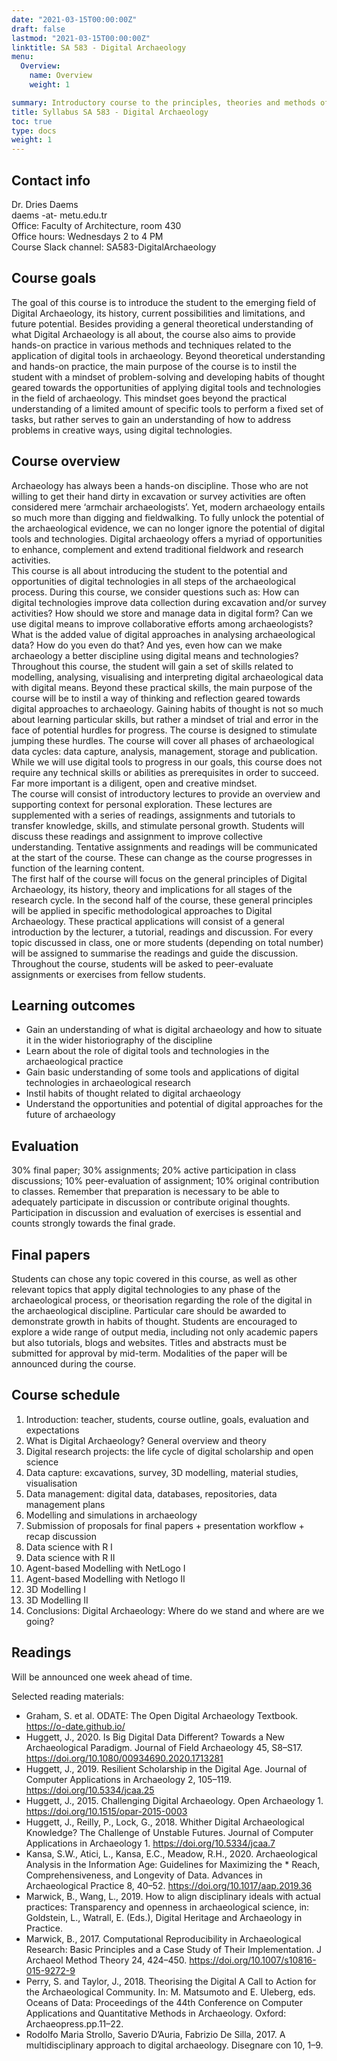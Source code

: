 ```yaml
---
date: "2021-03-15T00:00:00Z"
draft: false
lastmod: "2021-03-15T00:00:00Z"
linktitle: SA 583 - Digital Archaeology
menu:
  Overview:
    name: Overview
    weight: 1

summary: Introductory course to the principles, theories and methods of digital archaeology in Spring semester 2020-2021.
title: Syllabus SA 583 - Digital Archaeology
toc: true
type: docs
weight: 1
---
```


## Contact info

Dr. Dries Daems  
daems -at- metu.edu.tr  
Office: Faculty of Architecture, room 430  
Office hours: Wednesdays 2 to 4 PM  
Course Slack channel: SA583-DigitalArchaeology  


## Course goals

The goal of this course is to introduce the student to the emerging field of Digital Archaeology, its history, current possibilities and limitations, and future potential. Besides providing a general theoretical understanding of what Digital Archaeology is all about, the course also aims to provide hands-on practice in various methods and techniques related to the application of digital tools in archaeology. Beyond theoretical understanding and hands-on practice, the main purpose of the course is to instil the student with a mindset of problem-solving and developing habits of thought geared towards the opportunities of applying digital tools and technologies in the field of archaeology. This mindset goes beyond the practical understanding of a limited amount of specific tools to perform a fixed set of tasks, but rather serves to gain an understanding of how to address problems in creative ways, using digital technologies.

## Course overview

Archaeology has always been a hands-on discipline. Those who are not willing to get their hand dirty in excavation or survey activities are often considered mere ‘armchair archaeologists’. Yet, modern archaeology entails so much more than digging and fieldwalking. To fully unlock the potential of the archaeological evidence, we can no longer ignore the potential of digital tools and technologies. Digital archaeology offers a myriad of opportunities to enhance, complement and extend traditional fieldwork and research activities.  
This course is all about introducing the student to the potential and opportunities of digital technologies in all steps of the archaeological process. During this course, we consider questions such as: How can digital technologies improve data collection during excavation and/or survey activities? How should we store and manage data in digital form? Can we use digital means to improve collaborative efforts among archaeologists? What is the added value of digital approaches in analysing archaeological data? How do you even do that? And yes, even how can we make archaeology a better discipline using digital means and technologies?  
Throughout this course, the student will gain a set of skills related to modelling, analysing, visualising and interpreting digital archaeological data with digital means. Beyond these practical skills, the main purpose of the course will be to instil a way of thinking and reflection geared towards digital approaches to archaeology. Gaining habits of thought is not so much about learning particular skills, but rather a mindset of trial and error in the face of potential hurdles for progress. The course is designed to stimulate jumping these hurdles. The course will cover all phases of archaeological data cycles: data capture, analysis, management, storage and publication. While we will use digital tools to progress in our goals, this course does not require any technical skills or abilities as prerequisites in order to succeed. Far more important is a diligent, open and creative mindset.  
The course will consist of introductory lectures to provide an overview and supporting context for personal exploration. These lectures are supplemented with a series of readings, assignments and tutorials to transfer knowledge, skills, and stimulate personal growth. Students will discuss these readings and assignment to improve collective understanding. Tentative assignments and readings will be communicated at the start of the course. These can change as the course progresses in function of the learning content.  
The first half of the course will focus on the general principles of Digital Archaeology, its history, theory and implications for all stages of the research cycle. In the second half of the course, these general principles will be applied in specific methodological approaches to Digital Archaeology. These practical applications will consist of a general introduction by the lecturer, a tutorial, readings and discussion. For every topic discussed in class, one or more students (depending on total number) will be assigned to summarise the readings and guide the discussion. Throughout the course, students will be asked to peer-evaluate assignments or exercises from fellow students.  

## Learning outcomes
* Gain an understanding of what is digital archaeology and how to situate it in the wider historiography of the discipline
* Learn about the role of digital tools and technologies in the archaeological practice
* Gain basic understanding of some tools and applications of digital technologies in archaeological research
* Instil habits of thought related to digital archaeology
* Understand the opportunities and potential of digital approaches for the future of archaeology

## Evaluation
30% final paper; 30% assignments; 20% active participation in class discussions; 10% peer-evaluation of assignment; 10% original contribution to classes. Remember that preparation is necessary to be able to adequately participate in discussion or contribute original thoughts. Participation in discussion and evaluation of exercises is essential and counts strongly towards the final grade.

## Final papers
Students can chose any topic covered in this course, as well as other relevant topics that apply digital technologies to any phase of the archaeological process, or theorisation regarding the role of the digital in the archaeological discipline. Particular care should be awarded to demonstrate growth in habits of thought. Students are encouraged to explore a wide range of output media, including not only academic papers but also tutorials, blogs and websites. Titles and abstracts must be submitted for approval by mid-term. Modalities of the paper will be announced during the course.

## Course schedule
1.	Introduction: teacher, students, course outline, goals, evaluation and expectations
2.	What is Digital Archaeology? General overview and theory
3.	Digital research projects: the life cycle of digital scholarship and open science
4.	Data capture: excavations, survey, 3D modelling, material studies, visualisation
5.	Data management: digital data, databases, repositories, data management plans
6.	Modelling and simulations in archaeology
7.	Submission of proposals for final papers + presentation workflow + recap discussion
8.	Data science with R I
9.	Data science with R II
10.	Agent-based Modelling with NetLogo I
11.	Agent-based Modelling with Netlogo II
12.	3D Modelling I
13.	3D Modelling II
14.	Conclusions: Digital Archaeology: Where do we stand and where are we going?

## Readings
Will be announced one week ahead of time.

Selected reading materials:

* Graham, S. et al. ODATE: The Open Digital Archaeology Textbook. https://o-date.github.io/
* Huggett, J., 2020. Is Big Digital Data Different? Towards a New Archaeological Paradigm. Journal of Field Archaeology 45, S8–S17. https://doi.org/10.1080/00934690.2020.1713281
* Huggett, J., 2019. Resilient Scholarship in the Digital Age. Journal of Computer Applications in Archaeology 2, 105–119. https://doi.org/10.5334/jcaa.25
* Huggett, J., 2015. Challenging Digital Archaeology. Open Archaeology 1. https://doi.org/10.1515/opar-2015-0003
* Huggett, J., Reilly, P., Lock, G., 2018. Whither Digital Archaeological Knowledge? The Challenge of Unstable Futures. Journal of Computer Applications in Archaeology 1. https://doi.org/10.5334/jcaa.7
* Kansa, S.W., Atici, L., Kansa, E.C., Meadow, R.H., 2020. Archaeological Analysis in the Information Age: Guidelines for Maximizing the * Reach, Comprehensiveness, and Longevity of Data. Advances in Archaeological Practice 8, 40–52. https://doi.org/10.1017/aap.2019.36
* Marwick, B., Wang, L., 2019. How to align disciplinary ideals with actual practices: Transparency and openness in archaeological science, in: Goldstein, L., Watrall, E. (Eds.), Digital Heritage and Archaeology in Practice.
* Marwick, B., 2017. Computational Reproducibility in Archaeological Research: Basic Principles and a Case Study of Their Implementation. J Archaeol Method Theory 24, 424–450. https://doi.org/10.1007/s10816-015-9272-9
* Perry, S. and Taylor, J., 2018. Theorising the Digital A Call to Action for the Archaeological Community. In: M. Matsumoto and E. Uleberg, eds. Oceans of Data: Proceedings of the 44th Conference on Computer Applications and Quantitative Methods in Archaeology. Oxford: Archaeopress.pp.11–22.
* Rodolfo Maria Strollo, Saverio D’Auria, Fabrizio De Silla, 2017. A multidisciplinary approach to digital archaeology. Disegnare con 10, 1–9.

